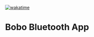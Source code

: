 [![wakatime](https://wakatime.com/badge/github/dermrvn-code/bobo-bluetooth-app.svg)](https://wakatime.com/badge/github/dermrvn-code/bobo-bluetooth-app)
<br>
# Bobo Bluetooth App
